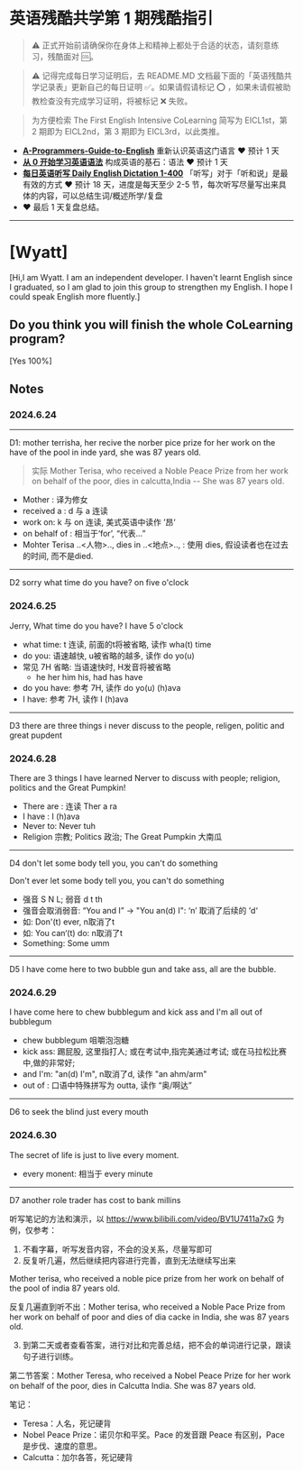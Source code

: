# 英语残酷共学第 1 期残酷指引

> ⚠️ 正式开始前请确保你在身体上和精神上都处于合适的状态，请刻意练习，残酷面对 🆒。

> ⚠️ 记得完成每日学习证明后，去 README.MD 文档最下面的「英语残酷共学记录表」更新自己的每日证明 ✅。如果请假请标记 ⭕️ ，如果未请假被助教检查没有完成学习证明，将被标记 ❌ 失败。

> 为方便检索 The First English Intensive CoLearning 简写为 EICL1st，第 2 期即为 EICL2nd，第 3 期即为 EICL3rd，以此类推。

- [**A-Programmers-Guide-to-English**](https://github.com/yujiangshui/A-Programmers-Guide-to-English) 重新认识英语这门语言 ❤️ 预计 1 天
- [**从 0 开始学习英语语法**](https://hzpt-inet-club.github.io/english-note/) 构成英语的基石：语法 ❤️ 预计 1 天
- [**每日英语听写 Daily English Dictation 1-400**](https://www.bilibili.com/video/BV1U7411a7xG?p=3&vd_source=bc0666711d2280c24d54945ab9c11146) 「听写」对于「听和说」是最有效的方式 ❤️ 预计 18 天，进度是每天至少 2-5 节，每次听写尽量写出来具体的内容，可以总结生词/概述所学/复盘
- ❤️ 最后 1 天复盘总结。

---

# [Wyatt]
[Hi,I am Wyatt. I am an independent developer. I haven't learnt English since I graduated, so I am glad to join this group to strengthen my English. I hope I could speak English more fluently.]

## Do you think you will finish the whole CoLearning program?
[Yes 100%]

## Notes
### 2024.6.24
---
D1:
mother terrisha, 
her recive the norber pice prize for her work on the have of the pool in inde yard,
she was 87 years old.
> 实际
Mother Terisa, who received a Noble Peace Prize from her work on behalf of the poor,
dies in calcutta,India -- She was 87 years old.
- Mother : 译为修女
- received a : d 与 a 连读
- work on: k 与 on 连读, 美式英语中读作 ’昂‘
- on behalf of : 相当于‘for’, “代表...”
- Mohter Terisa ..<人物>.., dies in ..<地点>.., : 使用 dies, 假设读者也在过去的时间, 而不是died.

---
D2
sorry what time do you have?
on five o'clock
### 2024.6.25
Jerry, What time do you have?
I have 5 o'clock
- what time: t 连读, 前面的t将被省略, 读作 wha(t) time
- do you: 语速越快, u被省略的越多, 读作 do yo(u)
- 常见 7H 省略: 当语速快时, H发音将被省略
    - he her him his, had has have 
- do you have: 参考 7H, 读作 do yo(u) (h)ava
- I have: 参考 7H, 读作 I (h)ava

---
D3
there are three things i never discuss to the people,
religen, politic and great pupdent
### 2024.6.28
There are 3 things I have learned Nerver to discuss with people;
religion, politics and the Great Pumpkin!
- There are : 连读 Ther a ra
- I have : I (h)ava
- Never to: Never tuh 
- Religion 宗教; Politics 政治; The Great Pumpkin 大南瓜

---
D4
don't let some body tell you, you can't do something

Don't ever let some body tell you, you can't do something
- 强音 S N L; 弱音 d t th
- 强音会取消弱音: “You and I” -> "You an(d) I": ‘n’ 取消了后续的 ’d‘
- 如: Don'(t) ever, n取消了t
- 如: You can‘(t) do: n取消了t
- Something: Some umm
---
D5
I have come here to two bubble gun and take ass, all are the bubble.
### 2024.6.29
I have come here 
    to chew bubblegum
    and kick ass
    and I'm all out of bubblegum
- chew bubblegum 咀嚼泡泡糖
- kick ass: 踢屁股, 这里指打人; 或在考试中,指完美通过考试; 或在马拉松比赛中,做的非常好;
- and I'm: "an(d) I'm", n取消了d, 读作 "an ahm/arm"
- out of : 口语中特殊拼写为 outta, 读作 “奥/啊达”

---
D6
to seek the blind just every mouth
### 2024.6.30
The secret of life 
    is just 
    to live every moment.
- every monent: 相当于 every minute

---
D7
another role trader has cost to bank millins


听写笔记的方法和演示，以 https://www.bilibili.com/video/BV1U7411a7xG 为例，仅参考：

1. 不看字幕，听写发音内容，不会的没关系，尽量写即可
2. 反复听几遍，然后继续把内容进行完善，直到无法继续写出来

Mother terisa, who received a noble pice prize from her work on behalf of the pool of india 87 years old.

反复几遍直到听不出：Mother terisa, who received a Noble Pace Prize from her work on behalf of poor and dies of dia cacke in India, she was 87 years old.

3. 到第二天或者查看答案，进行对比和完善总结，把不会的单词进行记录，跟读句子进行训练。

第二节答案：Mother Teresa, who received a Nobel Peace Prize for her work on behalf of the poor, dies in Calcutta India. She was 87 years old.

笔记：

- Teresa：人名，死记硬背
- Nobel Peace Prize：诺贝尔和平奖。Pace 的发音跟 Peace 有区别，Pace 是步伐、速度的意思。
- Calcutta：加尔各答，死记硬背
